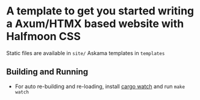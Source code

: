 # A template to get you started writing a Axum/HTMX based website with Halfmoon CSS

Static files are available in `site/`
Askama templates in `templates`


## Building and Running

- For auto re-building and re-loading, install [cargo watch](https://github.com/watchexec/cargo-watch) and run `make watch`

